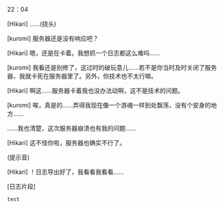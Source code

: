 22：04

[Hikari] ……(挠头)

[kuromi] 服务器还是没有响应吧？

[Hikari] 嗯，还是在卡着。我想抓一个日志都这么难吗……

[kuromi] 我看还是别修了，这过时的破玩意儿……若不是你当时及时关闭了服务器，我就卡死在服务器里了。另外，你技术也不太行嘛。

[Hikari] 啊这……服务器卡着我也没办法动啊，这不是技术的问题。

[kuromi] 唉，真是的……弄得我现在像一个游魂一样到处飘荡，没有个安身的地方……

……我也清楚，这次服务器崩溃也有我的问题……

[Hikari] 这不怪你啦，服务器也确实不行了。

(提示音)

[Hikari] ！日志导出好了，我看看我看看……

[日志片段]
```
test
```
